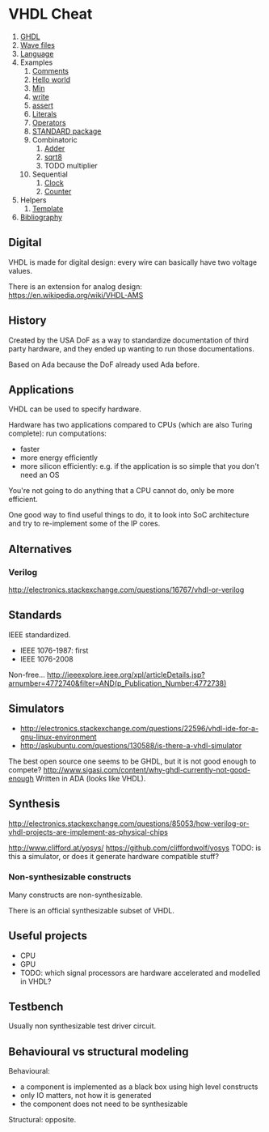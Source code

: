 # VHDL Cheat

1.  [GHDL](ghdl.md)
1.  [Wave files](wave-files.md)
1.  [Language](language.md)
1.  Examples
    1.  [Comments](comments_tb.vhdl)
    1.  [Hello world](hello_world_tb.vhdl)
    1.  [Min](min_tb.vhdl)
    1.  [write](write_tb.vhdl)
    1.  [assert](assert_tb.vhdl)
    1.  [Literals](literals_tb.md)
    1.  [Operators](operators_tb.md)
    1.  [STANDARD package](standard_package_tb.md)
    1.  Combinatoric
        1.  [Adder](adder.vhdl)
        1.  [sqrt8](sqrt8_tb.vhdl)
        1.  TODO multiplier
    1.  Sequential
        1.  [Clock](clock_tb.vhdl)
        1.  [Counter](counter.vhdl)
1.  Helpers
    1.  [Template](template_tb.vhdl)
1.  [Bibliography](bibliography.md)

## Digital

VHDL is made for digital design: every wire can basically have two voltage values.

There is an extension for analog design: <https://en.wikipedia.org/wiki/VHDL-AMS>

## History

Created by the USA DoF as a way to standardize documentation of third party hardware, and they ended up wanting to run those documentations.

Based on Ada because the DoF already used Ada before.

## Applications

VHDL can be used to specify hardware.

Hardware has two applications compared to CPUs (which are also Turing complete): run computations:

- faster
- more energy efficiently
- more silicon efficiently: e.g. if the application is so simple that you don't need an OS

You're not going to do anything that a CPU cannot do, only be more efficient.

One good way to find useful things to do, it to look into SoC architecture and try to re-implement some of the IP cores.

## Alternatives

### Verilog

<http://electronics.stackexchange.com/questions/16767/vhdl-or-verilog>

## Standards

IEEE standardized.

- IEEE 1076-1987: first
- IEEE 1076-2008

Non-free... <http://ieeexplore.ieee.org/xpl/articleDetails.jsp?arnumber=4772740&filter=AND(p_Publication_Number:4772738)>

## Simulators

- <http://electronics.stackexchange.com/questions/22596/vhdl-ide-for-a-gnu-linux-environment>
- <http://askubuntu.com/questions/130588/is-there-a-vhdl-simulator>

The best open source one seems to be GHDL, but it is not good enough to compete? <http://www.sigasi.com/content/why-ghdl-currently-not-good-enough> Written in ADA (looks like VHDL).

## Synthesis

<http://electronics.stackexchange.com/questions/85053/how-verilog-or-vhdl-projects-are-implement-as-physical-chips>

<http://www.clifford.at/yosys/> <https://github.com/cliffordwolf/yosys> TODO: is this a simulator, or does it generate hardware compatible stuff?

### Non-synthesizable constructs

Many constructs are non-synthesizable.

There is an official synthesizable subset of VHDL.

## Useful projects

- CPU
- GPU
- TODO: which signal processors are hardware accelerated and modelled in VHDL?

## Testbench

Usually non synthesizable test driver circuit.

## Behavioural vs structural modeling

Behavioural:

- a component is implemented as a black box using high level constructs
- only IO matters, not how it is generated
- the component does not need to be synthesizable

Structural: opposite.
